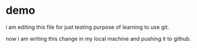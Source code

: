 # demo

i am editing this file for just testing purpose of learning to use git.

now i am writing this change in my local machine and pushing it to github.
